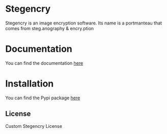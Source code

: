# Stegencry

Stegencry is an image encryption software. Its name is a portmanteau that comes from steg.anography & encry.ption

# Documentation
You can find the documentation [here](https://stegencry-docs.readthedocs.io)

# Installation
You can find the Pypi package [here](https://pypi.org/project/Stegencry/)

## License
Custom Stegencry License
